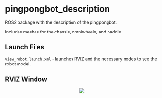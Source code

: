 # pingpongbot_description

ROS2 package with the description of the pingpongbot.

Includes meshes for the chassis, omniwheels, and paddle.

## Launch Files
`view_robot.launch.xml` - launches RVIZ and the necessary nodes to see the robot model.

## RVIZ Window
<p align="center">
  <img src="https://github.com/user-attachments/assets/f7c582f9-70cc-4d3d-9bc6-3630208496b0"/>
</p>